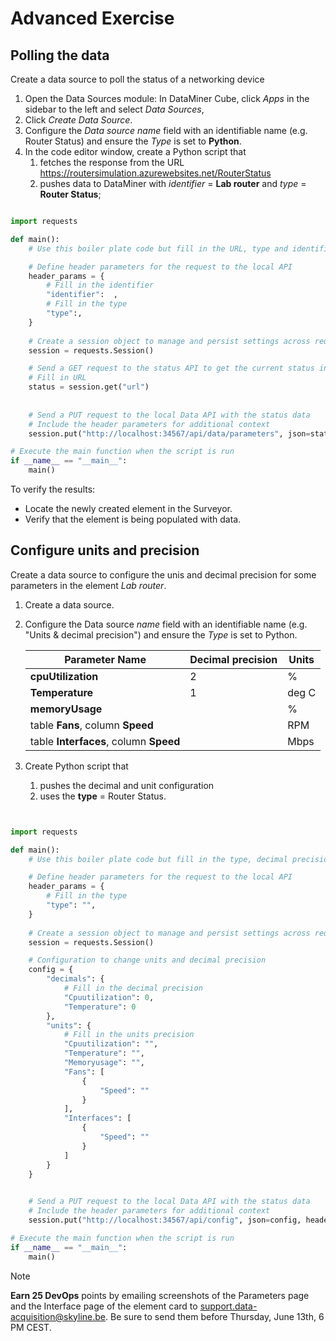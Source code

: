 # Advanced Exercise

## Polling the data

Create a data source to poll the status of a networking device

1. Open the Data Sources module: In DataMiner Cube, click *Apps* in the sidebar to the left and select *Data Sources*,
1. Click *Create Data Source*.
1. Configure the *Data source name* field with an identifiable name (e.g. Router Status) and ensure the *Type* is set to **Python**.
1. In the code editor window, create a Python script that
   1. fetches the response from the URL <https://routersimulation.azurewebsites.net/RouterStatus>
   1. pushes data to DataMiner with *identifier* = **Lab router** and *type* = **Router Status**;

```python

import requests

def main():
    # Use this boiler plate code but fill in the URL, type and identifier

    # Define header parameters for the request to the local API
    header_params = {
        # Fill in the identifier
        "identifier":  , 
        # Fill in the type
        "type":, 
    }
    
    # Create a session object to manage and persist settings across requests
    session = requests.Session()

    # Send a GET request to the status API to get the current status in JSON format
    # Fill in URL
    status = session.get("url")
    
    
    # Send a PUT request to the local Data API with the status data
    # Include the header parameters for additional context
    session.put("http://localhost:34567/api/data/parameters", json=status.json(), headers=header_params) 

# Execute the main function when the script is run
if __name__ == "__main__":
    main()

```

To verify the results:

- Locate the newly created element in the Surveyor.
- Verify that the element is being populated with data.

## Configure units and precision

Create a data source to configure the unis and decimal precision for some parameters in the element *Lab router*.

1. Create a data source.
1. Configure the Data source *name* field with an identifiable name (e.g. "Units & decimal precision") and ensure the *Type* is set to Python.

   | Parameter Name  | Decimal precision | Units |
   | ------------- | ------------- |--------|
   | **cpuUtilization**  | 2  | % |
   | **Temperature**  | 1  | deg C |
   | **memoryUsage**  |   | % |
   | table **Fans**, column **Speed** | | RPM|
   | table **Interfaces**, column **Speed** | | Mbps|

1. Create Python script that
   1. pushes the decimal and unit configuration
   1. uses the **type** = Router Status.  

```python


import requests

def main():
    # Use this boiler plate code but fill in the type, decimal precision and units

    # Define header parameters for the request to the local API
    header_params = {
        # Fill in the type
        "type": "",
    }
    
    # Create a session object to manage and persist settings across requests
    session = requests.Session()

    # Configuration to change units and decimal precision
    config = {
        "decimals": {
            # Fill in the decimal precision
            "Cpuutilization": 0,
            "Temperature": 0
        },
        "units": {           
            # Fill in the units precision
            "Cpuutilization": "",
            "Temperature": "",
            "Memoryusage": "",
            "Fans": [
                {
                    "Speed": ""
                }
            ],
            "Interfaces": [
                {
                    "Speed": ""
                }
            ]
        }
    }

   
    # Send a PUT request to the local Data API with the status data
    # Include the header parameters for additional context
    session.put("http://localhost:34567/api/config", json=config, headers=header_params) 

# Execute the main function when the script is run
if __name__ == "__main__":
    main()


```
> [!NOTE]
> **Earn 25 DevOps** points by emailing screenshots of the Parameters page and the Interface page of the element card to <support.data-acquisition@skyline.be>. Be sure to send them before Thursday, June 13th, 6 PM CEST.
